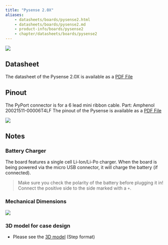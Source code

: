 ```yaml
---
title: "Pysense 2.0X"
aliases:
    - datasheets/boards/pysense2.html
    - datasheets/boards/pysense2.md
    - product-info/boards/pysense2
    - chapter/datasheets/boards/pysense2
---
```


![](/gitbook/assets/pysense2_desc.png)

## Datasheet

The datasheet of the Pysense 2.0X is available as a [PDF File](gitbook/assets/PySense2X_specsheet.pdf)

## Pinout

The PyPort connector is for a 6 lead mini ribbon cable. Part: Amphenol 20021511-00006T4LF
The pinout of the Pysense is available as a [PDF File](/gitbook/assets/pysense2-pinout.pdf)


![](/gitbook/assets/pysense2-pinout.png)
## Notes
### Battery Charger

The board features a single cell Li-Ion/Li-Po charger. When the board is being powered via the micro USB connector, it will charge the battery (if connected).
> Make sure you check the polarity of the battery before plugging it in! Connect the positive side to the side marked with a `+`.

### Mechanical Dimensions

![](/gitbook/assets/Pysense_v2.0X_MechanicalDimensions.png)


### 3D model for case design

* Please see the [3D model](/gitbook/assets/pysense_v2.0X.step) (Step format)
